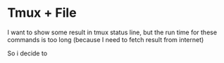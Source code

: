 # Tmux + File

I want to show some result in tmux status line, but the run time for these commands is too long (because I need to fetch result from internet)

So i decide to 
